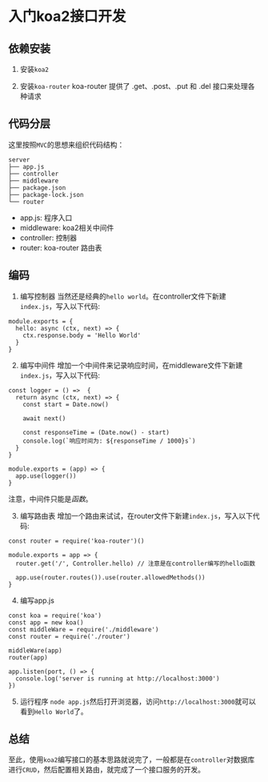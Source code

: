 # 入门koa2接口开发

## 依赖安装
1. 安装`koa2`

2. 安装`koa-router`
koa-router 提供了 .get、.post、.put 和 .del 接口来处理各种请求

## 代码分层
这里按照`MVC`的思想来组织代码结构：

```
server
├── app.js
├── controller
├── middleware
├── package.json
├── package-lock.json
└── router

```
- app.js: 程序入口
- middleware: koa2相关中间件
- controller: 控制器
- router: koa-router 路由表

## 编码
1. 编写控制器
当然还是经典的`hello world`。在controller文件下新建`index.js`，写入以下代码:

```
module.exports = {
  hello: async (ctx, next) => {
    ctx.response.body = 'Hello World'
  }
}
```

2. 编写中间件
增加一个中间件来记录响应时间，在middleware文件下新建`index.js`，写入以下代码:

```
const logger = () =>  {
  return async (ctx, next) => {
    const start = Date.now()

    await next()

    const responseTime = (Date.now() - start)
    console.log(`响应时间为: ${responseTime / 1000}s`)
  }
}

module.exports = (app) => {
  app.use(logger())
}
```
注意，中间件只能是*函数*。

3. 编写路由表
增加一个路由来试试，在router文件下新建`index.js`，写入以下代码:

```
const router = require('koa-router')()

module.exports = app => {
  router.get('/', Controller.hello) // 注意是在controller编写的hello函数
  
  app.use(router.routes()).use(router.allowedMethods())
}

```

4. 编写app.js

```
const koa = require('koa')
const app = new koa()
const middleWare = require('./middleware')
const router = require('./router')

middleWare(app)
router(app)

app.listen(port, () => {
  console.log('server is running at http://localhost:3000')
})
```

5. 运行程序
`node app.js`然后打开浏览器，访问`http://localhost:3000`就可以看到`Hello World`了。

## 总结
至此，使用`koa2`编写接口的基本思路就说完了，一般都是在`controller`对数据库进行`CRUD`，然后配置相关路由，就完成了一个接口服务的开发。
